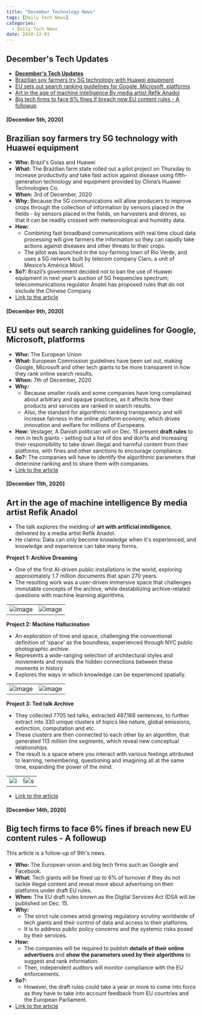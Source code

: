 ```yaml
---
title: "December Technology News"
tags: [Daily Tech News]
categories:
  - Daily Tech News
date: 2020-12-01
---
```



## **December's Tech Updates**
- [**December's Tech Updates**](#decembers-tech-updates)
- [Brazilian soy farmers try 5G technology with Huawei equipment](#brazilian-soy-farmers-try-5g-technology-with-huawei-equipment)
- [EU sets out search ranking guidelines for Google, Microsoft, platforms](#eu-sets-out-search-ranking-guidelines-for-google-microsoft-platforms)
- [Art in the age of machine intelligence By media artist Refik Anadol](#art-in-the-age-of-machine-intelligence-by-media-artist-refik-anadol)
- [Big tech firms to face 6% fines if breach new EU content rules - A followup](#big-tech-firms-to-face-6-fines-if-breach-new-eu-content-rules---a-followup)




#### [December 5th, 2020]

##  Brazilian soy farmers try 5G technology with Huawei equipment
- **Who:**  Brazil's Goias and Huawei
- **What:**  The Brazilian farm state rolled out a pilot project on Thursday to increase productivity and take fast action against disease using fifth-generation technology and equipment provided by China’s Huawei Technologies Co.
- **When:**  3rd of December, 2020
- **Why:**  Because the 5G communications will allow producers to improve crops through the collection of information by sensors placed in the fields - by sensors placed in the fields, on harvesters and drones, so that it can be readily crossed with meteorological and humidity data.
- **How:**  
  - Combining fast broadband communications with real time cloud data processing will give farmers the information so they can rapidly take actions against diseases and other threats to their crops.
  - The pilot was launched in the soy-farming town of Rio Verde, and uses a 5G network built by telecom company Claro, a unit of Mexico’s América Móvil.
- **So?:**  Brazil’s government decided not to ban the use of Huawei equipment in next year’s auction of 5G frequencies spectrum; telecommunications regulator Anatel has proposed rules that do not exclude the Chinese Company.
- [Link to the article](https://www.reuters.com/article/us-brazil-5g/brazilian-soy-farmers-try-5g-technology-with-huawei-equipment-idUSKBN28D3AJ)



#### [December 9th, 2020]

##  EU sets out search ranking guidelines for Google, Microsoft, platforms

- **Who:**  The European Union
- **What:**  European Commission guidelines have been set out, making Google, Microsoft and other tech giants to be more transparent in how they rank online search results.
- **When:**  7th of December, 2020
- **Why:**  
  - Because smaller rivals and some companies have long complained about arbitrary and opaque practices, as it affects how their products and services are ranked in search results.
  - Also, the standard for algorithmic ranking transparency and will increase fairness in the online platform economy, which drives innovation and welfare for millions of Europeans.
- **How:**  Vestager, A Danish politician will on Dec. 15 present **draft rules** to rein in tech giants - setting out a list of dos and don’ts and increasing their responsibility to take down illegal and harmful content from their platforms, with fines and other sanctions to encourage compliance.
- **So?:**  The companies will have to identify the algorithmic parameters that determine ranking and to share them with companies.
- [Link to the article](https://www.reuters.com/article/eu-tech-platforms/eu-sets-out-search-ranking-guidelines-for-google-microsoft-platforms-idUSKBN28H267)



#### [December 11th, 2020]

##  Art in the age of machine intelligence By media artist Refik Anadol
- The talk explores the melding of **art with artificial intelligence**, delivered by a media artist Refik Anadol.
- He claims: Data can only become knowledge when it's experienced, and knowledge and experience can take many forms.

**Project 1: Archive Dreaming**
- One of the first AI-driven public installations in the world, exploring approximately 1.7 million documents that span 270 years.
- The resulting work was a user-driven immersive space that challenges immutable concepts of the archive, while destabilizing archive-related questions with machine learning algorithms.

|   |    |
| --- | ---- |  
| ![image](https://user-images.githubusercontent.com/33334078/102006223-b9e7d600-3d62-11eb-8f17-32a9a98ef022.png) | ![image](https://user-images.githubusercontent.com/33334078/102006235-d84dd180-3d62-11eb-97ae-769b9c4cb8b1.png) |


**Project 2: Machine Hallucination**  
- An exploration of time and space, challenging the conventional definition of 'space' as the boundless, experienced through NYC public photographic archive.
- Represents a wide-ranging selection of architectural styles and movements and reveals the hidden connections between these moments in history
- Explores the ways in which knowledge can be experienced spatially.

|   |    |
| --- | ---- |  
| ![image](https://user-images.githubusercontent.com/33334078/102006308-878aa880-3d63-11eb-8f4c-59f752609010.png) | ![image](https://user-images.githubusercontent.com/33334078/102006313-8fe2e380-3d63-11eb-9ac3-329f56db334d.png) |


**Project 3: Ted talk Archive**
- They collected 7705 ted talks, extracted 487,168 sentences, to further extract into 330 unique clusters of topics like nature, global emissions, extinction, computation and etc.
- These clusters are then connected to each other by an algorithm, that generated 113 million line segments, which reveal new conceptual relationships.
- The result is a space where you interact with various feelings attributed to learning, remembering, questioning and imagining all at the same time, expanding the power of the mind.

|   |    |
| --- | ---- |  
|![i](https://user-images.githubusercontent.com/33334078/102006415-5199f400-3d64-11eb-8489-8a37aec30dd5.png) | !![s](https://user-images.githubusercontent.com/33334078/102006424-64acc400-3d64-11eb-9c7c-3e0b35a65c35.png) |

- [Link to the article](https://www.ted.com/talks/refik_anadol_art_in_the_age_of_machine_intelligence/transcript#t-190124)


#### [December 14th, 2020]

##  Big tech firms to face 6% fines if breach new EU content rules - A followup
This article is a follow-up of 9th's news.  
- **Who:**  The European union and big tech firms such as Google and Facebook.
- **What:**  Tech giants will be fined up to 6% of turnover if they do not tackle illegal content and reveal more about advertising on their platforms under draft EU rules.
- **When:**  The EU draft rules known as the Digital Services Act (DSA will be published on Dec. 15.
- **Why:**  
  - The strict rule comes amid growing regulatory scrutiny worldwide of tech giants and their control of data and access to their platforms.
  - It is to address public policy concerns and the systemic risks posed by their services.
- **How:**  
  - The companies will be required to publish **details of their online advertisers** and **show the parameters used by their algorithms** to suggest and rank information.
  - Then, independent auditors will monitor compliance with the EU enforcements.
- **So?:**  
  - However, the draft rules could take a year or more to come into force as they have to take into account feedback from EU countries and the European Parliament.
- [Link to the article](https://www.reuters.com/article/eu-tech-rules/big-tech-firms-to-face-6-fines-if-breach-new-eu-content-rules-idUSKBN28L27Q)
